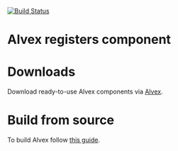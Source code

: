 [![Build Status](https://travis-ci.org/ITDSystems/alvex-registers.svg?branch=master)](https://travis-ci.org/ITDSystems/alvex-registers)

Alvex registers component
================================

# Downloads

Download ready-to-use Alvex components via [Alvex](https://github.com/ITDSystems/alvex#downloads).

# Build from source

To build Alvex follow [this guide](https://github.com/ITDSystems/alvex#build-component-from-source).

